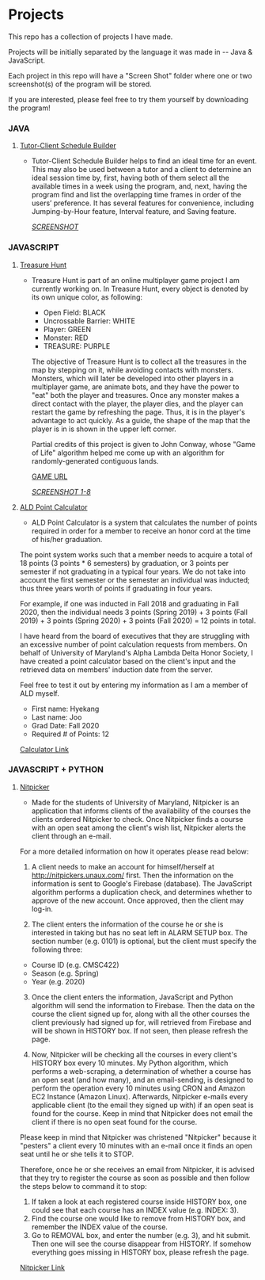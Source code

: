 # Projects

This repo has a collection of projects I have made.

Projects will be initially separated by the language it was made in -- Java & JavaScript.

Each project in this repo will have a "Screen Shot" folder where one or two screenshot(s) of the program will be stored.

If you are interested, please feel free to try them yourself by downloading the program!

### JAVA
1. [Tutor-Client Schedule Builder](https://github.com/joos2010kj/Projects/tree/master/Java/Schedule%20Overlapper)
    - Tutor-Client Schedule Builder helps to find an ideal time for an event. This may also be used between a tutor and a client to determine an ideal session time by, first, having both of them select all the available times in a week using the program, and, next, having the program find and list the overlapping time frames in order of the users’ preference. It has several features for convenience, including Jumping-by-Hour feature, Interval feature, and Saving feature.  
    
        *[SCREENSHOT](https://github.com/joos2010kj/Projects/blob/master/Java/Schedule%20Overlapper/Screen%20Shot/SS2.png)*
    
### JAVASCRIPT
1. [Treasure Hunt](https://github.com/joos2010kj/Projects/tree/master/JavaScript/Treasure%20Hunt)
    - Treasure Hunt is part of an online multiplayer game project I am currently working on.  In Treasure Hunt, every object is denoted by its own unique color, as following:
    
        - Open Field: BLACK
        - Uncrossable Barrier: WHITE
        - Player: GREEN
        - Monster: RED
        - TREASURE: PURPLE
    
        The objective of Treasure Hunt is to collect all the treasures in the map by stepping on it, while avoiding contacts with monsters.  Monsters, which will later be developed into other players in a multiplayer game, are animate bots, and they have the power to "eat" both the player and treasures.  Once any monster makes a direct contact with the player, the player dies, and the player can restart the game by refreshing the page.  Thus, it is in the player's advantage to act quickly.  As a guide, the shape of the map that the player is in is shown in the upper left corner.
    
        Partial credits of this project is given to John Conway, whose "Game of Life" algorithm helped me come up with an algorithm for randomly-generated contiguous lands.
        
        [GAME URL](http://treasure-hunt.unaux.com)
    
        *[SCREENSHOT 1-8](https://github.com/joos2010kj/Projects/tree/master/JavaScript/Treasure%20Hunt/SS)*
        
2. [ALD Point Calculator](https://github.com/joos2010kj/Projects/tree/master/JavaScript/ALD%20Point%20Calculator)
    - ALD Point Calculator is a system that calculates the number of points required in order for a member to receive an honor cord at the time of his/her graduation.  
    
    The point system works such that a member needs to acquire a total of 18 points (3 points * 6 semesters) by graduation, or 3 points per semester if not graduating in a typical four years.  We do not take into account the first semester or the semester an individual was inducted; thus three years worth of points if graduating in four years.  
    
    For example, if one was inducted in Fall 2018 and graduating in Fall 2020, then the individual needs 3 points (Spring 2019) + 3 points (Fall 2019) + 3 points (Spring 2020) + 3 points (Fall 2020) = 12 points in total.  
    
    I have heard from the board of executives that they are struggling with an excessive number of point calculation requests from members.  On behalf of University of Maryland's Alpha Lambda Delta Honor Society, I have created a point calculator based on the client's input and the retrieved data on members' induction date from the server.
    
    Feel free to test it out by entering my information as I am a member of ALD myself.
    - First name: Hyekang
    - Last name: Joo
    - Grad Date: Fall 2020
    - Required # of Points: 12
    
    [Calculator Link](https://go.umd.edu/aldpoints)

### JAVASCRIPT + PYTHON
1. [Nitpicker](https://github.com/joos2010kj/Projects/tree/master/JavaScript/Nitpicker)
    - Made for the students of University of Maryland, Nitpicker is an application that informs clients of the availability of the courses the clients ordered Nitpicker to check.  Once Nitpicker finds a course with an open seat among the client's wish list, Nitpicker alerts the client through an e-mail.
    
    For a more detailed information on how it operates please read below:
    
    1) A client needs to make an account for himself/herself at http://nitpickers.unaux.com/ first.  Then the information on the information is sent to Google's Firebase (database).  The JavaScript algorithm performs a duplication check, and determines whether to approve of the new account.  Once approved, then the client may log-in.
    
    2) The client enters the information of the course he or she is interested in taking but has no seat left in ALARM SETUP box. The section number (e.g. 0101) is optional, but the client must specify the following three:
      - Course ID (e.g. CMSC422)
      - Season (e.g. Spring)
      - Year (e.g. 2020)

    3) Once the client enters the information, JavaScript and Python algorithm will send the information to Firebase.  Then the data on the course the client signed up for, along with all the other courses the client previously had signed up for, will retrieved from Firebase and will be shown in HISTORY box. If not seen, then please refresh the page.

    4) Now, Nitpicker will be checking all the courses in every client's HISTORY box every 10 minutes.  My Python algorithm, which performs a web-scraping, a determination of whether a course has an open seat (and how many), and an email-sending, is designed to perform the operation every 10 minutes using CRON and Amazon EC2 Instance (Amazon Linux).   Afterwards, Nitpicker e-mails every applicable client (to the email they signed up with) if an open seat is found for the course. Keep in mind that Nitpicker does not email the client if there is no open seat found for the course.
    
    Please keep in mind that Nitpicker was christened "Nitpicker" because it "pesters" a client every 10 minutes with an e-mail once it finds an open seat until he or she tells it to STOP.

    Therefore, once he or she receives an email from Nitpicker, it is advised that they try to register the course as soon as possible and then follow the steps below to command it to stop:
    1) If taken a look at each registered course inside HISTORY box, one could see that each course has an INDEX value (e.g. INDEX: 3).
    2) Find the course one would like to remove from HISTORY box, and remember the INDEX value of the course.
    3) Go to REMOVAL box, and enter the number (e.g. 3), and hit submit.
    Then one will see the course disappear from HISTORY. If somehow everything goes missing in HISTORY box, please refresh the page.

    [Nitpicker Link](http://nitpickers.unaux.com/)
